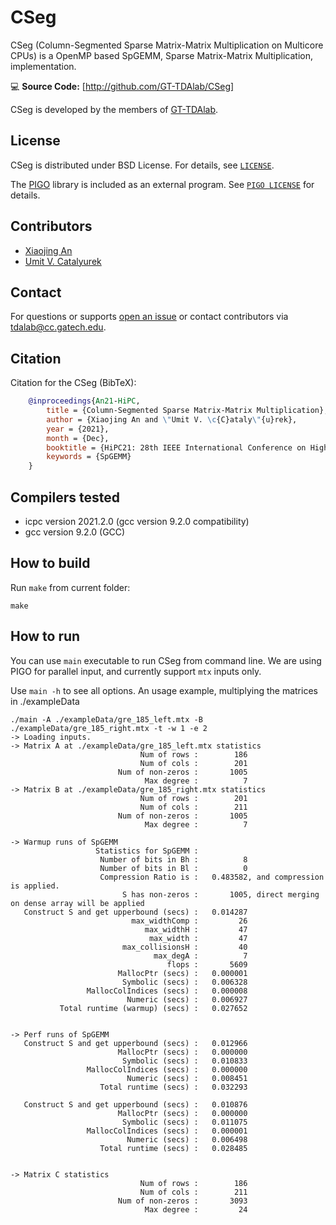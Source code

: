 # CSeg

CSeg (Column-Segmented Sparse Matrix-Matrix Multiplication on Multicore CPUs) is
a OpenMP based SpGEMM, Sparse Matrix-Matrix Multiplication,
implementation.

💻 **Source Code:** [http://github.com/GT-TDAlab/CSeg]

CSeg is developed by the members of [GT-TDAlab](http://tda.gatech.edu).

## License

CSeg is distributed under BSD License. For details, see [`LICENSE`](LICENSE.md).

The [PIGO](https://github.com/GT-TDAlab/PIGO) library is included as an external program. See [`PIGO LICENSE`](./include/PIGO_LICENSE.md) for details.

## Contributors

- [Xiaojing An](https://xiaojingan.com/)
- [Umit V. Catalyurek](http://cc.gatech.edu/~umit)

## Contact

For questions or supports [open an issue](../../issues) or contact contributors via <tdalab@cc.gatech.edu>.

## Citation
Citation for the CSeg (BibTeX):

```bibtex
    @inproceedings{An21-HiPC,
        title = {Column-Segmented Sparse Matrix-Matrix Multiplication},
        author = {Xiaojing An and \"Umit V. \c{C}ataly\"{u}rek},
        year = {2021},
        month = {Dec},
        booktitle = {HiPC21: 28th IEEE International Conference on High Performance Computing, Data, & Analytics},
        keywords = {SpGEMM}
    }
```

## Compilers tested

- icpc version 2021.2.0 (gcc version 9.2.0 compatibility)
- gcc version 9.2.0 (GCC)

## How to build

Run `make` from current folder:

    make

## How to run

You can use `main` executable to run CSeg from command line.
We are using PIGO for parallel input, and currently support `mtx` inputs only.

Use `main -h` to see all options. An usage example, multiplying the matrices in ./exampleData

```shell
./main -A ./exampleData/gre_185_left.mtx -B ./exampleData/gre_185_right.mtx -t -w 1 -e 2
-> Loading inputs.
-> Matrix A at ./exampleData/gre_185_left.mtx statistics
                             Num of rows :        186
                             Num of cols :        201
                        Num of non-zeros :       1005
                              Max degree :          7
-> Matrix B at ./exampleData/gre_185_right.mtx statistics
                             Num of rows :        201
                             Num of cols :        211
                        Num of non-zeros :       1005
                              Max degree :          7

-> Warmup runs of SpGEMM
                   Statistics for SpGEMM :
                    Number of bits in Bh :          8
                    Number of bits in Bl :          0
                    Compression Ratio is :   0.483582, and compression is applied.
                         S has non-zeros :       1005, direct merging on dense array will be applied
   Construct S and get upperbound (secs) :   0.014287
                           max_widthComp :         26
                              max_widthH :         47
                               max_width :         47
                         max_collisionsH :         40
                                max_degA :          7
                                   flops :       5609
                        MallocPtr (secs) :   0.000001
                         Symbolic (secs) :   0.006328
                 MallocColIndices (secs) :   0.000008
                          Numeric (secs) :   0.006927
           Total runtime (warmup) (secs) :   0.027652


-> Perf runs of SpGEMM
   Construct S and get upperbound (secs) :   0.012966
                        MallocPtr (secs) :   0.000000
                         Symbolic (secs) :   0.010833
                 MallocColIndices (secs) :   0.000000
                          Numeric (secs) :   0.008451
                    Total runtime (secs) :   0.032293

   Construct S and get upperbound (secs) :   0.010876
                        MallocPtr (secs) :   0.000000
                         Symbolic (secs) :   0.011075
                 MallocColIndices (secs) :   0.000001
                          Numeric (secs) :   0.006498
                    Total runtime (secs) :   0.028485


-> Matrix C statistics
                             Num of rows :        186
                             Num of cols :        211
                        Num of non-zeros :       3093
                              Max degree :         24
```
